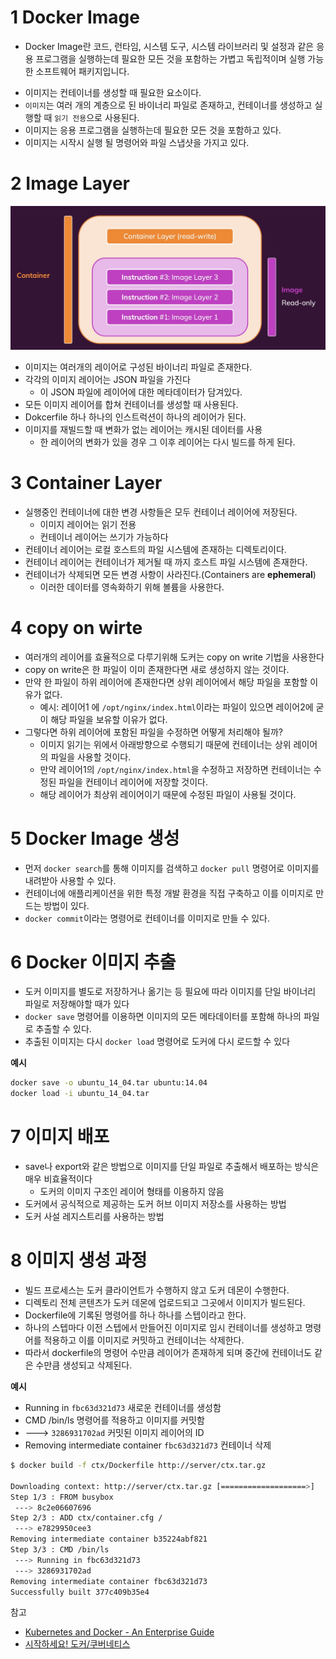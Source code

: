 # 1 Docker Image

- Docker Image란 코드, 런타임, 시스템 도구, 시스템 라이브러리 및 설정과 같은 응용 프로그램을 실행하는데 필요한 모든 것을 포함하는 가볍고 독립적이며 실행 가능한 소프트웨어 패키지입니다.  

* 이미지는 컨테이너를 생성할 때 필요한 요소이다.
* `이미지`는 여러 개의 계층으로 된 바이너리 파일로 존재하고, 컨테이너를 생성하고 실행할 때 `읽기 전용`으로 사용된다.
* 이미지는 응용 프로그램을 실행하는데 필요한 모든 것을 포함하고 있다.
* 이미지는 시작시 실행 될 명령어와 파일 스냅샷을 가지고 있다.



# 2 Image Layer

<img src="images/docker.png" alt="image-20201117215748040" style="zoom:70%;" />

* 이미지는 여러개의 레이어로 구성된 바이너리 파일로 존재한다.
* 각각의 이미지 레이어는 JSON 파일을 가진다
  * 이 JSON 파일에 레이어에 대한 메타데이터가 담겨있다.
* 모든 이미지 레이어를 합쳐 컨테이너를 생성할 때 사용된다.
* Dokcerfile 하나 하나의 인스트럭션이 하나의 레이어가 된다.
* 이미지를 재빌드할 때 변화가 없는 레이어는 캐시된 데이터를 사용
  * 한 레이어의 변화가 있을 경우 그 이후 레이어는 다시 빌드를 하게 된다.



# 3 Container Layer

* 실행중인 컨테이너에 대한 변경 사항들은 모두 컨테이너 레이어에 저장된다.
  * 이미지 레이어는 읽기 전용
  * 컨테이너 레이어는 쓰기가 가능하다
* 컨테이너 레이어는 로컬 호스트의 파일 시스템에 존재하는 디렉토리이다.
* 컨테이너 레이어는 컨테이너가 제거될 때 까지 호스트 파일 시스템에 존재한다.
* 컨테이너가 삭제되면 모든 변경 사항이 사라진다.(Containers are **ephemeral**)
  * 이러한 데이터를 영속화하기 위해 볼륨을 사용한다.



# 4 copy on wirte

* 여러개의 레이어를 효율적으로 다루기위해 도커는 copy on write 기법을 사용한다
* copy on write은 한 파일이 이미 존재한다면 새로 생성하지 않는 것이다.
* 만약 한 파일이 하위 레이어에 존재한다면 상위 레이어에서 해당 파일을 포함할 이유가 없다.
  * 예시: 레이어1 에 `/opt/nginx/index.html`이라는 파일이 있으면 레이어2에 굳이 해당 파일을 보유할 이유가 없다.
* 그렇다면 하위 레이어에 포함된 파일을 수정하면 어떻게 처리해야 될까?
  * 이미지 읽기는 위에서 아래방향으로 수행되기 때문에 컨테이너는 상위 레이어의 파일을 사용할 것이다.
  * 만약 레이어1의  `/opt/nginx/index.html`을 수정하고 저장하면 컨테이너는 수정된 파일을 컨테이너 레이어에 저장할 것이다.
  * 해당 레이어가 최상위 레이어이기 때문에 수정된 파일이 사용될 것이다.



# 5 Docker Image 생성

- 먼저 `docker search`를 통해 이미지를 검색하고 `docker pull` 명령어로 이미지를 내려받아 사용할 수 있다.
- 컨테이너에 애플리케이션을 위한 특정 개발 환경을 직접 구축하고 이를 이미지로 만드는 방법이 있다.
- `docker commit`이라는 명령어로 컨테이너를 이미지로 만들 수 있다.



# 6 Docker 이미지 추출

- 도커 이미지를 별도로 저장하거나 옮기는 등 필요에 따라 이미지를 단일 바이너리 파일로 저장해야할 때가 있다
- `docker save` 명령어를 이용하면 이미지의 모든 메타데이터를 포함해 하나의 파일로 추출할 수 있다.
- 추출된 이미지는 다시 `docker load` 명령어로 도커에 다시 로드할 수 있다



**예시**

```bash
docker save -o ubuntu_14_04.tar ubuntu:14.04
docker load -i ubuntu_14_04.tar
```



# 7 이미지 배포

- save나 export와 같은 방법으로 이미지를 단일 파일로 추출해서 배포하는 방식은 매우 비효율적이다
  - 도커의 이미지 구조인 레이어 형태를 이용하지 않음
- 도커에서 공식적으로 제공하는 도커 허브 이미지 저장소를 사용하는 방법
- 도커 사설 레지스트리를 사용하는 방법



# 8 이미지 생성 과정

- 빌드 프로세스는 도커 클라이언트가 수행하지 않고 도커 데몬이 수행한다.
- 디렉토리 전체 콘텐츠가 도커 데몬에 업로드되고 그곳에서 이미지가 빌드된다.
- Dockerfile에 기록된 명령어를 하나 하나를 스텝이라고 한다.
- 하나의 스텝마다 이전 스텝에서 만들어진 이미지로 임시 컨테이너를 생성하고 명령어를 적용하고 이를 이미지로 커밋하고 컨테이너는 삭제한다.
- 따라서 dockerfile의 명령어 수만큼 레이어가 존재하게 되며 중간에 컨테이너도 같은 수만큼 생성되고 삭제된다.



**예시**

- Running in `fbc63d321d73` 새로운 컨테이너를 생성함
- CMD /bin/ls 명령어를 적용하고 이미지를 커밋함
- ---> `3286931702ad` 커밋된 이미지 레이어의 ID
- Removing intermediate container `fbc63d321d73` 컨테이너 삭제

```bash
$ docker build -f ctx/Dockerfile http://server/ctx.tar.gz

Downloading context: http://server/ctx.tar.gz [===================>]    240 B/240 B
Step 1/3 : FROM busybox
 ---> 8c2e06607696
Step 2/3 : ADD ctx/container.cfg /
 ---> e7829950cee3
Removing intermediate container b35224abf821
Step 3/3 : CMD /bin/ls
 ---> Running in fbc63d321d73
 ---> 3286931702ad
Removing intermediate container fbc63d321d73
Successfully built 377c409b35e4
```





참고

* [Kubernetes and Docker - An Enterprise Guide](https://www.amazon.com/Kubernetes-Docker-Effectively-containerize-applications/dp/183921340X)
* [시작하세요! 도커/쿠버네티스](http://www.kyobobook.co.kr/product/detailViewKor.laf?mallGb=KOR&ejkGb=KOR&barcode=9791158392291)